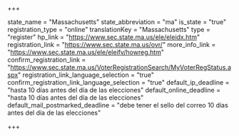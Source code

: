 +++

state_name = "Massachusetts"
state_abbreviation = "ma"
is_state = "true"
registration_type = "online"
translationKey = "Massachusetts"
type = "register"
hp_link = "https://www.sec.state.ma.us/ele/eleidx.htm"
registration_link = "https://www.sec.state.ma.us/ovr/"
more_info_link = "https://www.sec.state.ma.us/ele/eleifv/howreg.htm"
confirm_registration_link = "https://www.sec.state.ma.us/VoterRegistrationSearch/MyVoterRegStatus.aspx"
registration_link_language_selection = "true"
confirm_registration_link_language_selection = "true"
default_ip_deadline = "hasta 10 días antes del día de las elecciones"
default_online_deadline = "hasta 10 días antes del día de las elecciones"
default_mail_postmarked_deadline = "debe tener el sello del correo 10 días antes del día de las elecciones"

+++